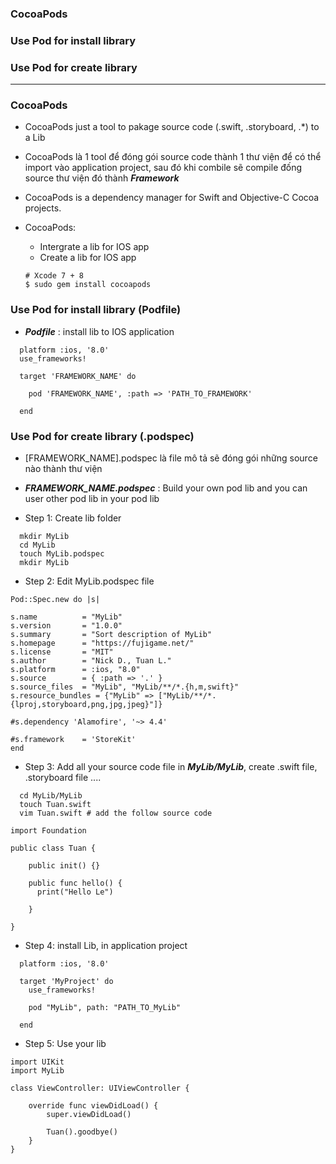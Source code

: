 ### CocoaPods
### Use Pod for install library
### Use Pod for create library

------------------

### CocoaPods
- CocoaPods just a tool to pakage source code (.swift, .storyboard, .*) to a Lib
- CocoaPods là 1 tool để đóng gói source code thành 1 thư viện để có thể import vào application project, sau đó khi combile sẽ compile đống source thư viện đó thành ***Framework***
- CocoaPods is a dependency manager for Swift and Objective-C Cocoa projects.
- CocoaPods:
  - Intergrate a lib for IOS app
  - Create a lib for IOS app

  ```
  # Xcode 7 + 8
  $ sudo gem install cocoapods
  ```
### Use Pod for install library (Podfile)
  - ***Podfile*** : install lib to IOS application 
  
  ```
    platform :ios, '8.0'
    use_frameworks!

    target 'FRAMEWORK_NAME' do

      pod 'FRAMEWORK_NAME', :path => 'PATH_TO_FRAMEWORK'

    end
  ```

### Use Pod for create library (.podspec)
  - [FRAMEWORK_NAME].podspec là file mô tả sẽ đóng gói những source nào thành thư viện
  - ***FRAMEWORK_NAME.podspec*** : Build your own pod lib and you can user other pod lib in your pod lib
  
  - Step 1: Create lib folder
  ```
    mkdir MyLib
    cd MyLib
    touch MyLib.podspec
    mkdir MyLib
  ```
  
  - Step 2: Edit MyLib.podspec file
  ```
Pod::Spec.new do |s|

  s.name          = "MyLib"
  s.version       = "1.0.0"
  s.summary       = "Sort description of MyLib"
  s.homepage      = "https://fujigame.net/"
  s.license       = "MIT"
  s.author        = "Nick D., Tuan L."
  s.platform      = :ios, "8.0"
  s.source        = { :path => '.' }
  s.source_files  = "MyLib", "MyLib/**/*.{h,m,swift}"
  s.resource_bundles = {"MyLib" => ["MyLib/**/*.{lproj,storyboard,png,jpg,jpeg}"]}

  #s.dependency 'Alamofire', '~> 4.4'

  #s.framework    = 'StoreKit'
end
  ```
  
  - Step 3: Add all your source code file in ***MyLib/MyLib***, create .swift file, .storyboard file ....
  
  ```
    cd MyLib/MyLib
    touch Tuan.swift
    vim Tuan.swift # add the follow source code
  ```
  
  ```
  import Foundation

  public class Tuan {

      public init() {}

      public func hello() {
        print("Hello Le")

      }

  }
  ```
  
  - Step 4: install Lib, in application project
  
  ```
    platform :ios, '8.0'

    target 'MyProject' do
      use_frameworks!

      pod "MyLib", path: "PATH_TO_MyLib"

    end
  ```
  - Step 5: Use your lib
  
```
import UIKit
import MyLib

class ViewController: UIViewController {

    override func viewDidLoad() {
        super.viewDidLoad()
        
        Tuan().goodbye()
    }
}
```
  
  
  
